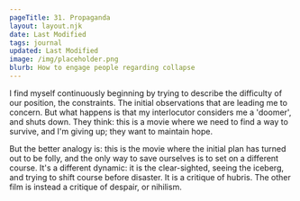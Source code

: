 ```yaml
---
pageTitle: 31. Propaganda 
layout: layout.njk
date: Last Modified 
tags: journal
updated: Last Modified
image: /img/placeholder.png
blurb: How to engage people regarding collapse  
---
```


I find myself continuously beginning by trying to describe the difficulty of our position, the constraints.  The initial observations that are leading me to concern.  But what happens is that my interlocutor considers me a 'doomer', and shuts down.  They think: this is a movie where we need to find a way to survive, and I'm giving up;  they want to maintain hope.

But the better analogy is:  this is the movie where the initial plan has turned out to be folly, and the only way to save ourselves is to set on a different course.  It's a different dynamic:  it is the clear-sighted, seeing the iceberg, and trying to shift course before disaster.  It is a critique of hubris. The other film is instead a critique of despair, or nihilism.     



